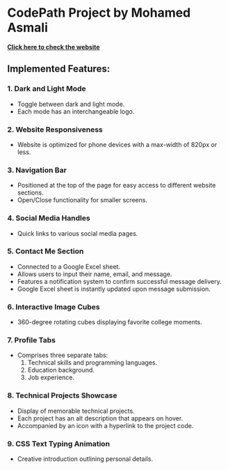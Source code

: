 # CodePath Project by Mohamed Asmali

**[Click here to check the website](https://asmali1.github.io/CodePath-Finalist-Website/)**

## Implemented Features:

### 1. Dark and Light Mode
   - Toggle between dark and light mode.
   - Each mode has an interchangeable logo.
    
### 2. Website Responsiveness
   - Website is optimized for phone devices with a max-width of 820px or less.
    
### 3. Navigation Bar
   - Positioned at the top of the page for easy access to different website sections.
   - Open/Close functionality for smaller screens.
    
### 4. Social Media Handles
   - Quick links to various social media pages.
    
### 5. Contact Me Section
   - Connected to a Google Excel sheet.
   - Allows users to input their name, email, and message.
   - Features a notification system to confirm successful message delivery.
   - Google Excel sheet is instantly updated upon message submission.
    
### 6. Interactive Image Cubes
   - 360-degree rotating cubes displaying favorite college moments.
    
### 7. Profile Tabs
   - Comprises three separate tabs:
     1. Technical skills and programming languages.
     2. Education background.
     3. Job experience.
    
### 8. Technical Projects Showcase
   - Display of memorable technical projects.
   - Each project has an alt description that appears on hover.
   - Accompanied by an icon with a hyperlink to the project code.
    
### 9. CSS Text Typing Animation
   - Creative introduction outlining personal details.
